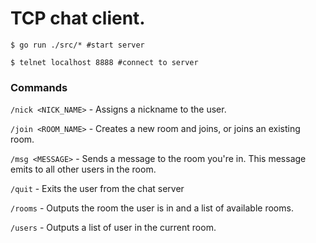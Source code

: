 # TCP chat client.


```console
$ go run ./src/* #start server
```

```console
$ telnet localhost 8888 #connect to server
```

### Commands
`/nick <NICK_NAME>` - Assigns a nickname to the user.

`/join <ROOM_NAME>` - Creates a new room and joins, or joins an existing room.

`/msg <MESSAGE>` - Sends a message to the room you're in. This message emits to all other users in the room.

`/quit` - Exits the user from the chat server

`/rooms` - Outputs the room the user is in and a list of available rooms.

`/users` - Outputs a list of user in the current room.